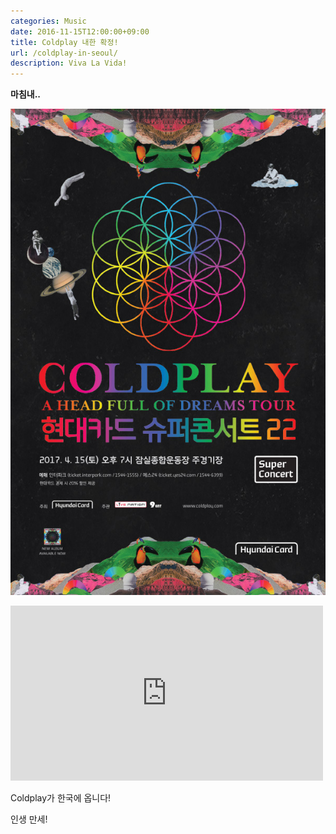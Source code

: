 ```yaml
---
categories: Music
date: 2016-11-15T12:00:00+09:00
title: Coldplay 내한 확정!
url: /coldplay-in-seoul/
description: Viva La Vida!
---
```


**마침내..**

![현대카드 슈퍼콘서트 22](01.jpg)

<iframe src="https://www.facebook.com/plugins/video.php?href=https%3A%2F%2Fwww.facebook.com%2Ffacebook%2Fvideos%2F10157791469555253%2F&width=500&show_text=false&appId=549493088742764&height=280" width="500" height="280" style="border:none;overflow:hidden" scrolling="no" frameborder="0" allowTransparency="true" allow="encrypted-media" allowFullScreen="true"></iframe>

Coldplay가 한국에 옵니다!

인생 만세!
